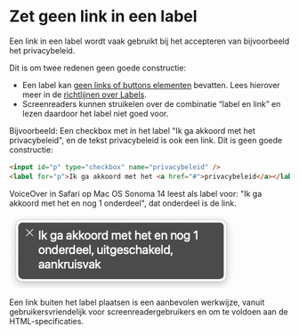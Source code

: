 <!-- @license CC0-1.0 -->

# Zet geen link in een label

Een link in een label wordt vaak gebruikt bij het accepteren van bijvoorbeeld het privacybeleid.

Dit is om twee redenen geen goede constructie:

- Een label kan [geen links of buttons elementen](https://developer.mozilla.org/en-US/docs/Web/HTML/Element/label#accessibility_concerns) bevatten. Lees hierover meer in de [richtlijnen over Labels](/richtlijnen/formulieren/labels).
- Screenreaders kunnen struikelen over de combinatie “label en link” en lezen daardoor het label niet goed voor.

Bijvoorbeeld:
Een checkbox met in het label "Ik ga akkoord met het privacybeleid", en de tekst privacybeleid is ook een link.
Dit is geen goede constructie:

```html
<input id="p" type="checkbox" name="privacybeleid" />
<label for="p">Ik ga akkoord met het <a href="#">privacybeleid</a></label>
```

VoiceOver in Safari op Mac OS Sonoma 14 leest als label voor: "Ik ga akkoord met het en nog 1 onderdeel", dat onderdeel is de link.

![Screenshot van uitvoer VoiceOver met de tekst: Ik ga akkoord met het en nog 1 onderdeel, dat onderdeel is de link.](https://raw.githubusercontent.com/nl-design-system/documentatie/assets/_img_links-vo-link-in-label.png)

Een link buiten het label plaatsen is een aanbevolen werkwijze, vanuit gebruikersvriendelijk voor screenreadergebruikers en om te voldoen aan de HTML-specificaties.
